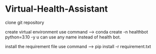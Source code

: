 # Virtual-Health-Assistant

clone git repository

create virtual environment 
use command --> conda create -n healthbot python=3.10 -y
 u can use any name instead of health bot.

 install the requirement file
 use command --> pip install -r requirement.txt